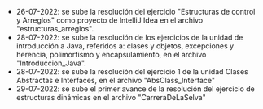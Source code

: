 - 26-07-2022: se sube la resolución del ejercicio "Estructuras de control y Arreglos" como proyecto de IntelliJ Idea en el archivo "estructuras_arreglos".
- 28-07-2022: se sube la resolución de los ejercicios de la unidad de introducción a Java, referidos a: clases y objetos, excepciones y herencia, polimorfismo y encapsulamiento, en el archivo "Introduccion_Java".
- 28-07-2022: se sube la resolución del ejercicio 1 de la unidad Clases Abstractas e Interfaces, en el archivo "AbsClass_Interface"
- 29-07-2022: se sube el primer avance de la resolución del ejercicio de estructuras dinámicas en el archivo "CarreraDeLaSelva"
